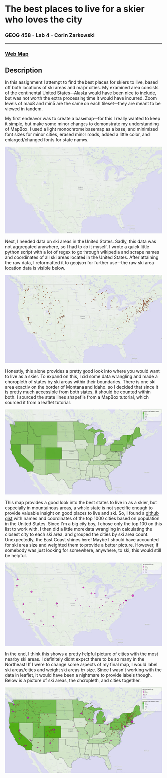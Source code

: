# The best places to live for a skier who loves the city

### GEOG 458 - Lab 4 - Corin Zarkowski
---

### [Web Map](https://corinzarkowski.github.io/geog458-lab4/)

## Description
In this assignment I attempt to find the best places for skiers to live, based off both locations of ski areas and major cities. My examined area consists of the continental United States--Alaska would have been nice to include, but was not worth the extra processing time it would have incurred. Zoom levels of max8 and min5 are the same on each tileset--they are meant to be viewed in tandem.

My first endeavor was to create a basemap--for this I really wanted to keep it simple, but make some minor changes to demonstrate my understanding of MapBox.
I used a light monochrome basemap as a base, and minimized font sizes for minor cities, erased minor roads, added a little color, and enlarged/changed fonts for state names.

![basemap](img/readme-basemap.PNG)

Next, I needed data on ski areas in the United States. Sadly, this data was not aggregated anywhere, so I had to do it myself. I wrote a quick little python script with a lot of regex to go through wikipedia and scrape names and coordinates of all ski areas located in the United States. After attaining the raw data, I reformatted it to geojson for further use--the raw ski area location data is visible below.

![ski areas](img/readme-skiareas.PNG)

Honestly, this alone provides a pretty good look into where you would want to live as a skier. To expand on this, I did some data wrangling and made a choropleth of states by ski areas within their boundaries. There is one ski area exactly on the border of Montana and Idaho, so I decided that since it is pretty much accessible from both states, it should be counted within both. I sourced the state lines shapefile from a MapBox tutorial, which sourced it from a leaflet tutorial.

![ski area choropleth](img/readme-choro.PNG)

This map provides a good look into the best states to live in as a skier, but especially in mountainous areas, a whole state is not specific enough to provide valuable insight on good places to live and ski. So, I found a [github gist](https://gist.github.com/Miserlou) with names and coordinates of the top 1000 cities based on population in the United States. Since I'm a big city boy, I chose only the top 100 on this list to work with. I then did a little more data wrangling in calculating the closest city to each ski area, and grouped the cities by ski area count. Unexpectedly, the East Coast shines here! Maybe I should have accounted for ski area size and weighted them to provide a better picture. However, if somebody was just looking for somewhere, anywhere, to ski, this would still be helpful.

![ski area choropleth](img/readme-skiareascities.PNG)

In the end, I think this shows a pretty helpful picture of cities with the most nearby ski areas. I definitely didnt expect there to be so many in the Northeast! If I were to change some aspects of my final map, I would label ski areas/cities and weight ski areas by size. Since I wasn't working with the data in leaflet, it would have been a nightmare to provide labels though. Below is a picture of ski areas, the choropleth, and cities together.

![everything](img/readme-all.PNG)
